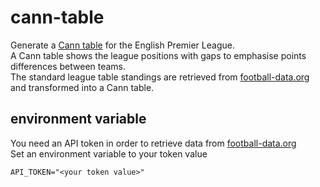 # cann-table
Generate a [Cann table](https://en.wikipedia.org/wiki/Cann_table) for the English Premier League. \
A Cann table shows the league positions with gaps to emphasise points differences between teams. \
The standard league table standings are retrieved from [football-data.org](https://football-data.org) and transformed into a Cann table.

## environment variable
You need an API token in order to retrieve data from [football-data.org](https://football-data.org) \
Set an environment variable to your token value
```
API_TOKEN="<your token value>"
``` 
